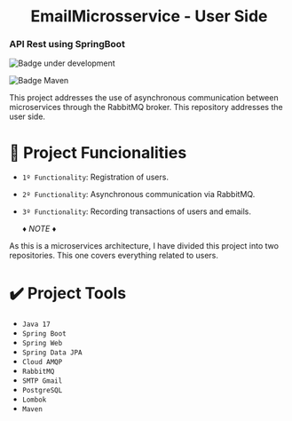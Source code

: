# <h1 align="center"> EmailMicrosservice - User Side </h1>
<h3> API Rest using SpringBoot </h3>

![Badge under development](http://img.shields.io/static/v1?label=STATUS&message=FINISHED&color=GREEN&style=for-the-badge)

![Badge Maven](http://img.shields.io/static/v1?label=MAVEN&message=v4.0.0&color=BLUE&style=for-the-badge)

<p> This project addresses the use of asynchronous communication between microservices through the RabbitMQ broker. This repository addresses the user side. </p>


# :hammer: Project Funcionalities

- `1º Functionality`: Registration of users.
- `2º Functionality`: Asynchronous communication via RabbitMQ.
- `3º Functionality`: Recording transactions of users and emails.

    :diamonds:  _NOTE_  :diamonds:

<p> As this is a microservices architecture, I have divided this project into two repositories. This one covers everything related to users.</p>

# :heavy_check_mark: Project Tools

- `Java 17`
- `Spring Boot`
- `Spring Web`
- `Spring Data JPA`
- `Cloud AMQP`
- `RabbitMQ`
- `SMTP Gmail`
- `PostgreSQL`
- `Lombok`
- `Maven`

